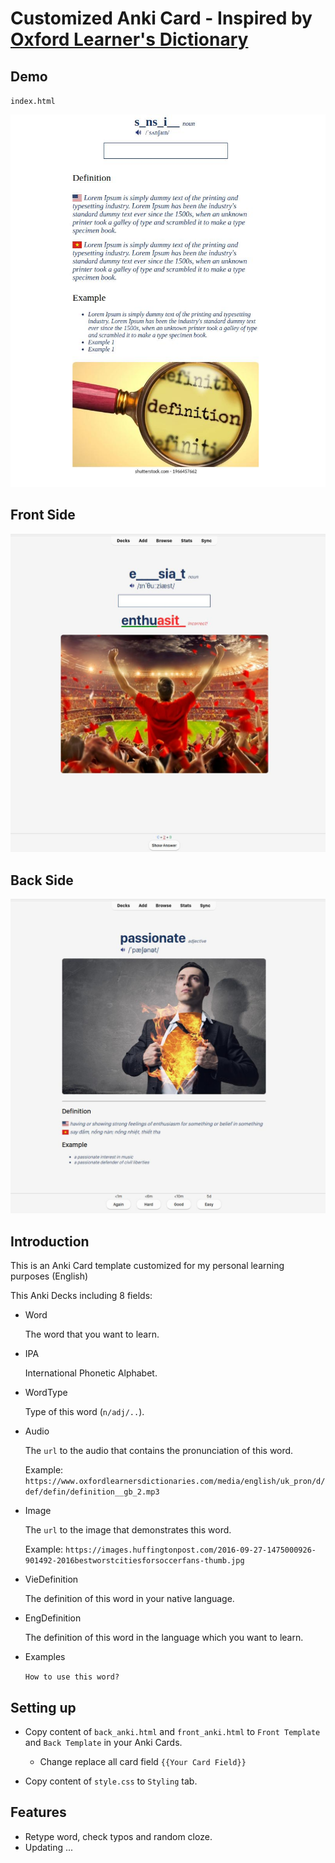 # Customized Anki Card - Inspired by [Oxford Learner's Dictionary](https://www.oxfordlearnersdictionaries.com/)

## Demo

`index.html`

![image screenshots](./images/screenshot.jpeg)

## Front Side

![image front](./images/screenshot_front.jpeg)

## Back Side

![image back](./images/screenshot_back.jpeg)

## Introduction

This is an Anki Card template customized for my personal learning purposes (English)


This Anki Decks including 8 fields:

- Word

   The word that you want to learn.

- IPA

   International Phonetic Alphabet.

- WordType

   Type of this word (`n/adj/..`).

- Audio

   The `url` to the audio that contains the pronunciation of this word.

   Example: `https://www.oxfordlearnersdictionaries.com/media/english/uk_pron/d/def/defin/definition__gb_2.mp3`

- Image

   The `url` to the image that demonstrates this word.
   
   Example: `https://images.huffingtonpost.com/2016-09-27-1475000926-901492-2016bestworstcitiesforsoccerfans-thumb.jpg`

- VieDefinition

   The definition of this word in your native language.

- EngDefinition

   The definition of this word in the language which you want to learn.

- Examples

   `How to use this word?`

## Setting up

- Copy content of `back_anki.html` and `front_anki.html` to `Front Template` and `Back Template` in your Anki Cards.

   - Change replace all card field `{{Your Card Field}}`

- Copy content of `style.css` to `Styling` tab.

## Features

- Retype word, check typos and random cloze.
- Updating ...